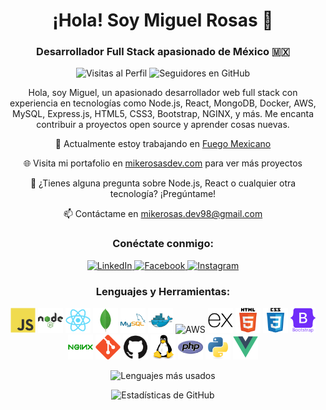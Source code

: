 <!-- Header -->
<h1 align="center">¡Hola! Soy Miguel Rosas 👋</h1>
<h3 align="center">Desarrollador Full Stack apasionado de México 🇲🇽</h3>

<!-- Badges -->
<p align="center">
  <img src="https://komarev.com/ghpvc/?username=mikeleganux1998&label=Visitas%20al%20perfil&color=0e75b6&style=flat-square" alt="Visitas al Perfil">
  <img src="https://img.shields.io/github/followers/mikeleganux1998?label=Sigue%20a%20@mikeleganux1998&style=flat-square" alt="Seguidores en GitHub">
</p>

<!-- Intro -->
<p align="center">Hola, soy Miguel, un apasionado desarrollador web full stack con experiencia en tecnologías como Node.js, React, MongoDB, Docker, AWS, MySQL, Express.js, HTML5, CSS3, Bootstrap, NGINX, y más. Me encanta contribuir a proyectos open source y aprender cosas nuevas.</p>

<!-- Proyectos Actuales -->
<p align="center">🔭 Actualmente estoy trabajando en <a href="https://github.com/Miguel98R/fuegomexicano">Fuego Mexicano</a></p>

<!-- Portafolio -->
<p align="center">🌐 Visita mi portafolio en <a href="https://mikerosasdev.com">mikerosasdev.com</a> para ver más proyectos</p>

<!-- Preguntas Frecuentes -->
<p align="center">💬 ¿Tienes alguna pregunta sobre Node.js, React o cualquier otra tecnología? ¡Pregúntame!</p>

<!-- Contacto -->
<p align="center">📫 Contáctame en <a href="mailto:mikerosas.dev98@gmail.com">mikerosas.dev98@gmail.com</a></p>

<!-- Redes Sociales -->
<h3 align="center">Conéctate conmigo:</h3>
<p align="center">
  <a href="https://linkedin.com/in/josemiguelrosas" target="_blank">
    <img src="https://img.shields.io/badge/LinkedIn-0077B5?style=flat-square&logo=linkedin&logoColor=white" alt="LinkedIn">
  </a>
  <a href="https://fb.com/miguelrosasjmz" target="_blank">
    <img src="https://img.shields.io/badge/Facebook-1877F2?style=flat-square&logo=facebook&logoColor=white" alt="Facebook">
  </a>
  <a href="https://instagram.com/miguelrosasjmz" target="_blank">
    <img src="https://img.shields.io/badge/Instagram-E4405F?style=flat-square&logo=instagram&logoColor=white" alt="Instagram">
  </a>
</p>

<!-- Lenguajes y Herramientas -->
<h3 align="center">Lenguajes y Herramientas:</h3>
<p align="center">
  <img src="https://raw.githubusercontent.com/devicons/devicon/master/icons/javascript/javascript-original.svg" alt="JavaScript" width="40" height="40"/>
  <img src="https://raw.githubusercontent.com/devicons/devicon/master/icons/nodejs/nodejs-original-wordmark.svg" alt="Node.js" width="40" height="40"/>
  <img src="https://raw.githubusercontent.com/devicons/devicon/master/icons/react/react-original.svg" alt="React" width="40" height="40"/>
  <img src="https://raw.githubusercontent.com/devicons/devicon/master/icons/mongodb/mongodb-original.svg" alt="MongoDB" width="40" height="40"/>
  <img src="https://raw.githubusercontent.com/devicons/devicon/master/icons/mysql/mysql-original-wordmark.svg" alt="MySQL" width="40" height="40"/>
  <img src="https://raw.githubusercontent.com/devicons/devicon/master/icons/docker/docker-original.svg" alt="Docker" width="40" height="40"/>
  <img src="https://raw.githubusercontent.com/devicons/devicon/master/icons/aws/aws-original-wordmark.svg" alt="AWS" width="40" height="40"/>
  <img src="https://raw.githubusercontent.com/devicons/devicon/master/icons/express/express-original.svg" alt="Express.js" width="40" height="40"/>
  <img src="https://raw.githubusercontent.com/devicons/devicon/master/icons/html5/html5-original-wordmark.svg" alt="HTML5" width="40" height="40"/>
  <img src="https://raw.githubusercontent.com/devicons/devicon/master/icons/css3/css3-original-wordmark.svg" alt="CSS3" width="40" height="40"/>
  <img src="https://raw.githubusercontent.com/devicons/devicon/master/icons/bootstrap/bootstrap-plain-wordmark.svg" alt="Bootstrap" width="40" height="40"/>
  <img src="https://raw.githubusercontent.com/devicons/devicon/master/icons/nginx/nginx-original.svg" alt="NGINX" width="40" height="40"/>
  <img src="https://raw.githubusercontent.com/devicons/devicon/master/icons/git/git-original.svg" alt="Git" width="40" height="40"/>
  <img src="https://raw.githubusercontent.com/devicons/devicon/master/icons/github/github-original.svg" alt="GitHub" width="40" height="40"/>
  <img src="https://raw.githubusercontent.com/devicons/devicon/master/icons/linux/linux-original.svg" alt="Linux" width="40" height="40"/>
  <img src="https://raw.githubusercontent.com/devicons/devicon/master/icons/php/php-original.svg" alt="PHP" width="40" height="40"/>
  <img src="https://raw.githubusercontent.com/devicons/devicon/master/icons/python/python-original.svg" alt="Python" width="40" height="40"/>
  <img src="https://raw.githubusercontent.com/devicons/devicon/master/icons/vuejs/vuejs-original.svg" alt="Vue.js" width="40" height="40"/>
</p>

<!-- Estadísticas de GitHub -->
<p align="center">
  <img src="https://github-readme-stats.vercel.app/api/top-langs/?username=mikeleganux1998&layout=compact&langs_count=8&theme=radical" alt="Lenguajes más usados">
</p>
<p align="center">
  <img src="https://github-readme-stats.vercel.app/api?username=mikeleganux1998&show_icons=true&theme=radical" alt="Estadísticas de GitHub">
</p>

